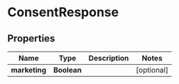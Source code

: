 

# ConsentResponse


## Properties

| Name | Type | Description | Notes |
|------------ | ------------- | ------------- | -------------|
|**marketing** | **Boolean** |  |  [optional] |




